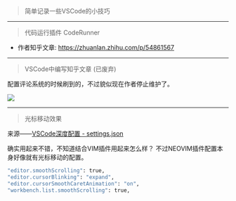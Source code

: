 > 简单记录一些VSCode的小技巧

---

> 代码运行插件 CodeRunner

- 作者知乎文章: https://zhuanlan.zhihu.com/p/54861567

---

> VSCode中编写知乎文章  (已废弃)

配置评论系统的时候刷到的，不过貌似现在作者停止维护了。

![](https://oss.banshengua.top//blogimages/20251019160555275.png) 

---

> 光标移动效果

来源——[VSCode深度配置 - settings.json](https://juejin.cn/post/7369029201579343887#heading-3)

确实用起来不错，不知道结合VIM插件用起来怎么样？
不过NEOVIM插件配置本身好像就有光标移动的配置。

```bash
"editor.smoothScrolling": true,
"editor.cursorBlinking": "expand",
"editor.cursorSmoothCaretAnimation": "on",
"workbench.list.smoothScrolling": true,
```

